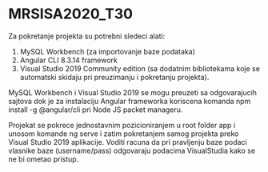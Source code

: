 # MRSISA2020_T30
Za pokretanje projekta su potrebni sledeci alati:
 1. MySQL Workbench (za importovanje baze podataka)
 2. Angular CLI 8.3.14 framework
 3. Visual Studio 2019 Community edition (sa dodatnim bibliotekama koje se automatski skidaju pri preuzimanju i pokretanju projekta).
 
MySQL Workbench i Visual Studio 2019 se mogu preuzeti sa odgovarajucih sajtova dok je za instalaciju Angular frameworka koriscena komanda npm install -g @angular/cli pri Node JS packet manageru.

Projekat se pokrece jednostavnim pozicioniranjem u root folder app i unosom komande ng serve i zatim pokretanjem samog projekta preko Visual Studio 2019 aplikacije. Voditi racuna da pri pravljenju baze podaci vlasnike baze (username/pass) odgovaraju podacima VisualStudia kako se ne bi ometao pristup.

